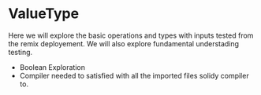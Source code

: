 # ValueType

Here we will explore the basic operations and types with inputs tested from the remix deployement.
We will also explore fundamental understading testing.

- Boolean Exploration
- Compiler needed to satisfied with all the imported files solidy compiler to.
